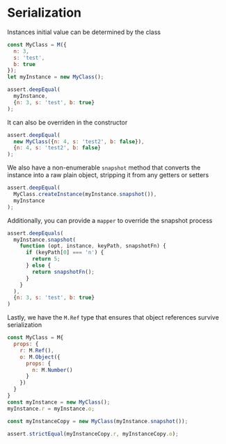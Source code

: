 # Serialization

Instances initial value can be determined by the class

```js
const MyClass = M({
  n: 3,
  s: 'test',
  b: true
});
let myInstance = new MyClass();

assert.deepEqual(
  myInstance,
  {n: 3, s: 'test', b: true}
);
```

It can also be overriden in the constructor

```js
assert.deepEqual(
  new MyClass({n: 4, s: 'test2', b: false}),
  {n: 4, s: 'test2', b: false}
);
```

We also have a non-enumerable `snapshot` method that converts the instance into a raw plain object, stripping it from any getters or setters

```js
assert.deepEqual(
  MyClass.createInstance(myInstance.snapshot()),
  myInstance
);
```

Additionally, you can provide a `mapper` to override the snapshot process

```js
assert.deepEquals(
  myInstance.snapshot(
    function (opt, instance, keyPath, snapshotFn) {
      if (keyPath[0] === 'n') {
        return 5;
      } else {
        return snapshotFn();
      }
    }
  ),
  {n: 3, s: 'test', b: true}
)
```

Lastly, we have the `M.Ref` type that ensures that object references survive serialization

```js
const MyClass = M{
  props: {
    r: M.Ref(),
    o: M.Object({
      props: {
        n: M.Number()
      }
    })
  }
}
const myInstance = new MyClass();
myInstance.r = myInstance.o;

const myInstanceCopy = new MyClass(myInstance.snapshot());

assert.strictEqual(myInstanceCopy.r, myInstanceCopy.o);
```
